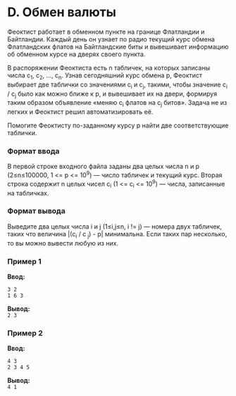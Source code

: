 # D. Обмен валюты

Феоктист работает в обменном пункте на границе Флатландии и Байтландии. Каждый день он узнает по радио текущий курс
обмена Флатландских флатов на Байтландские биты и вывешивает информацию об обменном курсе на дверях своего пункта.

В распоряжении Феоктиста есть n табличек, на которых записаны числа c<sub>1</sub>, c<sub>2</sub>, ..., c<sub>n</sub>.
Узнав сегодняшний курс обмена p, Феоктист выбирает две таблички со значениями c<sub>i</sub> и c<sub>j</sub>, такими,
чтобы значение c<sub>i</sub> / c<sub>j</sub> было как можно ближе к p, и вывешивает их на двери, формируя таким образом
объявление «меняю c<sub>i</sub> флатов на c<sub>j</sub> битов». Задача не из легких и Феоктист решил автоматизировать
её.

Помогите Феоктисту по-заданному курсу p найти две соответствующие таблички.

### Формат ввода

В первой строке входного файла заданы два целых числа n и p (2≤n≤100000, 1 <= p <= 10<sup>9</sup>) — число табличек и
текущий курс. Вторая строка содержит n целых чисел c<sub>i</sub> (1 <= c<sub>i</sub> <= 10<sup>9</sup>) — числа,
записанные на табличках.

### Формат вывода

Выведите два целых числа i и j (1≤i,j≤n, i != j) — номера двух табличек, таких что величина |(c<sub>i</sub> / c<sub>
j</sub>) - p| минимальна. Если таких пар несколько, то вы можно вывести любую из них.

### Пример 1

**Ввод:**

```
3 2
1 6 3
```

**Вывод:**  
`2 3`

### Пример 2

**Ввод:**

```
4 3
2 3 4 5
```

**Вывод:**  
`4 1`

